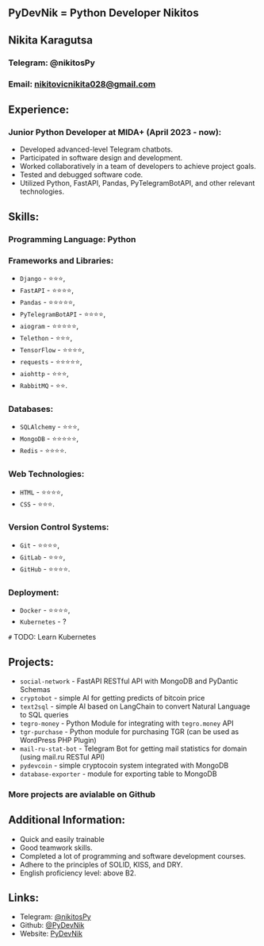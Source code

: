## PyDevNik = Python Developer Nikitos

## Nikita Karagutsa

### Telegram: @nikitosPy

### Email: nikitovicnikita028@gmail.com

## Experience:

### Junior Python Developer at MIDA+ (April 2023 - now):
- Developed advanced-level Telegram chatbots.
- Participated in software design and development.
- Worked collaboratively in a team of developers to achieve project goals.
- Tested and debugged software code.
- Utilized Python, FastAPI, Pandas, PyTelegramBotAPI, and other relevant technologies.

## Skills:

### Programming Language: Python

### Frameworks and Libraries: 
- `Django` - ⭐⭐⭐,
- `FastAPI` - ⭐⭐⭐⭐, 
- `Pandas` - ⭐⭐⭐⭐⭐, 
- `PyTelegramBotAPI` - ⭐⭐⭐⭐,
- `aiogram` - ⭐⭐⭐⭐⭐,
- `Telethon` - ⭐⭐⭐,
- `TensorFlow` - ⭐⭐⭐⭐,
- `requests` - ⭐⭐⭐⭐⭐,
- `aiohttp` - ⭐⭐⭐, 
- `RabbitMQ` - ⭐⭐.

### Databases: 
- `SQLAlchemy` - ⭐⭐⭐,
- `MongoDB` - ⭐⭐⭐⭐⭐,
- `Redis` - ⭐⭐⭐⭐.

### Web Technologies: 
- `HTML` - ⭐⭐⭐⭐,
- `CSS` - ⭐⭐⭐.

### Version Control Systems: 
- `Git` - ⭐⭐⭐⭐,
- `GitLab` - ⭐⭐⭐,
- `GitHub` - ⭐⭐⭐⭐.

### Deployment:
- `Docker` - ⭐⭐⭐⭐,
- `Kubernetes` - ?

`#` TODO: Learn Kubernetes

## Projects: 
- `social-network` - FastAPI RESTful API with MongoDB and PyDantic Schemas
- `cryptobot` - simple AI for getting predicts of bitcoin price
- `text2sql` - simple AI based on LangChain to convert Natural Language to SQL queries
- `tegro-money` - Python Module for integrating with `tegro.money` API
- `tgr-purchase` - Python module for purchasing TGR (can be used as WordPress PHP Plugin)
- `mail-ru-stat-bot` - Telegram Bot for getting mail statistics for domain (using mail.ru RESTul API)
- `pydevcoin` - simple cryptocoin system integrated with MongoDB
- `database-exporter` - module for exporting table to MongoDB
### More projects are avialable on Github

## Additional Information:
- Quick and easily trainable 
- Good teamwork skills.
- Completed a lot of programming and software development courses.
- Adhere to the principles of SOLID, KISS, and DRY.
- English proficiency level: above B2.

## Links: 
- Telegram: [@nikitosPy](https://t.me/nikitosPy)
- Github: [@PyDevNik](https://github.com/PyDevNik)
- Website: [PyDevNik](https://pydevnik.github.io)
